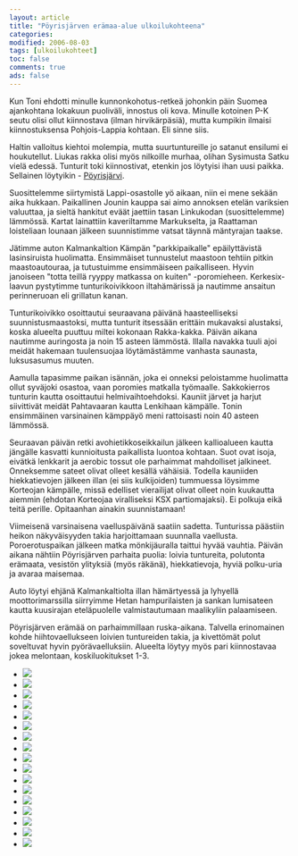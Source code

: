 ```yaml
--- 
layout: article 
title: "Pöyrisjärven erämaa-alue ulkoilukohteena" 
categories: 
modified: 2006-08-03 
tags: [ulkoilukohteet]
toc: false 
comments: true 
ads: false 
--- 
```


Kun Toni ehdotti minulle kunnonkohotus-retkeä johonkin päin Suomea
ajankohtana lokakuun puoliväli, innostus oli kova. Minulle kotoinen P-K
seutu olisi ollut kiinnostava (ilman hirvikärpäsiä), mutta kumpikin
ilmaisi kiinnostuksensa Pohjois-Lappia kohtaan. Eli sinne siis.

Haltin valloitus kiehtoi molempia, mutta suurtuntureille jo satanut
ensilumi ei houkutellut. Liukas rakka olisi myös nilkoille murhaa,
olihan Sysimusta Satku vielä edessä. Tunturit toki kiinnostivat, etenkin
jos löytyisi ihan uusi paikka. Sellainen löytyikin -
[Pöyrisjärvi](http://www.luontoon.fi/Retkikohteet/eramaaalueet/poyrisjarvi/Sivut/Default.aspx).

Suosittelemme siirtymistä Lappi-osastolle yö aikaan, niin ei mene sekään
aika hukkaan. Paikallinen Jounin kauppa sai aimo annoksen etelän
variksien valuuttaa, ja sieltä hankitut eväät jaettiin tasan Linkukodan
(suosittelemme) lämmössä. Kartat lainattiin kaveriltamme Markukselta, ja
Raattaman loisteliaan lounaan jälkeen suunnistimme vatsat täynnä
mäntyrajan taakse.

Jätimme auton Kalmankaltion Kämpän "parkkipaikalle" epäilyttävistä
lasinsiruista huolimatta. Ensimmäiset tunnustelut maastoon tehtiin
pitkin maastoautouraa, ja tutustuimme ensimmäiseen paikalliseen. Hyvin
janoiseen "totta teillä ryyppy matkassa on kuiten" -poromieheen.
Kerkesix-laavun pystytimme tunturikoivikkoon iltahämärissä ja nautimme
ansaitun perinneruoan eli grillatun kanan.

Tunturikoivikko osoittautui seuraavana päivänä haasteelliseksi
suunnistusmaastoksi, mutta tunturit itsessään erittäin mukavaksi
alustaksi, koska alueelta puuttuu miltei kokonaan Rakka-kakka. Päivän
aikana nautimme auringosta ja noin 15 asteen lämmöstä. Illalla navakka
tuuli ajoi meidät hakemaan tuulensuojaa löytämästämme vanhasta saunasta,
luksusasumus muuten.

Aamulla tapasimme paikan isännän, joka ei onneksi peloistamme huolimatta
ollut syväjoki osastoa, vaan poromies matkalla työmaalle. Sakkokierros
tunturin kautta osoittautui helmivaihtoehdoksi. Kauniit järvet ja harjut
siivittivät meidät Pahtavaaran kautta Lenkihaan kämpälle. Tonin
ensimmäinen varsinainen kämppäyö meni rattoisasti noin 40 asteen
lämmössä.

Seuraavan päivän retki avohietikkoseikkailun jälkeen kallioalueen kautta
jängälle kasvatti kunnioitusta paikallista luontoa kohtaan. Suot ovat
isoja, eivätkä lenkkarit ja aerobic tossut ole parhaimmat mahdolliset
jalkineet. Onneksemme sateet olivat olleet kesällä vähäisiä. Todella
kauniiden hiekkatievojen jälkeen illan (ei siis kulkijoiden) tummuessa
löysimme Korteojan kämpälle, missä edelliset vierailijat olivat olleet
noin kuukautta aiemmin (ehdotan Korteojaa viralliseksi KSX
partiomajaksi). Ei polkuja eikä teitä perille. Opitaanhan ainakin
suunnistamaan!

Viimeisenä varsinaisena vaelluspäivänä saatiin sadetta. Tunturissa
päästiin heikon näkyväisyyden takia harjoittamaan suunnalla vaellusta.
Poroerotuspaikan jälkeen matka mönkijäuralla taittui hyvää vauhtia.
Päivän aikana nähtiin Pöyrisjärven parhaita puolia: loivia tuntureita,
polutonta erämaata, vesistön ylityksiä (myös räkänä), hiekkatievoja,
hyviä polku-uria ja avaraa maisemaa.

Auto löytyi ehjänä Kalmankaltiolta illan hämärtyessä ja lyhyellä
moottorimarssilla siirryimme Hetan hampurilaisten ja sankan lumisateen
kautta kuusirajan eteläpuolelle valmistautumaan maalikyliin palaamiseen.

Pöyrisjärven erämää on parhaimmillaan ruska-aikana. Talvella erinomainen
kohde hiihtovaellukseen loivien tuntureiden takia, ja kivettömät polut
soveltuvat hyvin pyörävaelluksiin. Alueelta löytyy myös pari
kiinnostavaa jokea melontaan, koskiluokitukset 1-3.

<div class="image-gallery">

-   [![](/Media/Default/ImageGalleries/poyrisjarven-eramaa-alue-ulkoilukohteena/Thumbnails/kohteetlappipoyrisjarvi_01b.jpg)](/Media/Default/ImageGalleries/poyrisjarven-eramaa-alue-ulkoilukohteena/kohteetlappipoyrisjarvi_01b.jpg)
-   [![](/Media/Default/ImageGalleries/poyrisjarven-eramaa-alue-ulkoilukohteena/Thumbnails/kohteetlappipoyrisjarvi_02b.jpg)](/Media/Default/ImageGalleries/poyrisjarven-eramaa-alue-ulkoilukohteena/kohteetlappipoyrisjarvi_02b.jpg)
-   [![](/Media/Default/ImageGalleries/poyrisjarven-eramaa-alue-ulkoilukohteena/Thumbnails/kohteetlappipoyrisjarvi_03b.jpg)](/Media/Default/ImageGalleries/poyrisjarven-eramaa-alue-ulkoilukohteena/kohteetlappipoyrisjarvi_03b.jpg)
-   [![](/Media/Default/ImageGalleries/poyrisjarven-eramaa-alue-ulkoilukohteena/Thumbnails/kohteetlappipoyrisjarvi_04b.jpg)](/Media/Default/ImageGalleries/poyrisjarven-eramaa-alue-ulkoilukohteena/kohteetlappipoyrisjarvi_04b.jpg)
-   [![](/Media/Default/ImageGalleries/poyrisjarven-eramaa-alue-ulkoilukohteena/Thumbnails/kohteetlappipoyrisjarvi_05b.jpg)](/Media/Default/ImageGalleries/poyrisjarven-eramaa-alue-ulkoilukohteena/kohteetlappipoyrisjarvi_05b.jpg)
-   [![](/Media/Default/ImageGalleries/poyrisjarven-eramaa-alue-ulkoilukohteena/Thumbnails/kohteetlappipoyrisjarvi_06b.jpg)](/Media/Default/ImageGalleries/poyrisjarven-eramaa-alue-ulkoilukohteena/kohteetlappipoyrisjarvi_06b.jpg)
-   [![](/Media/Default/ImageGalleries/poyrisjarven-eramaa-alue-ulkoilukohteena/Thumbnails/kohteetlappipoyrisjarvi_07b.jpg)](/Media/Default/ImageGalleries/poyrisjarven-eramaa-alue-ulkoilukohteena/kohteetlappipoyrisjarvi_07b.jpg)
-   [![](/Media/Default/ImageGalleries/poyrisjarven-eramaa-alue-ulkoilukohteena/Thumbnails/kohteetlappipoyrisjarvi_08b.jpg)](/Media/Default/ImageGalleries/poyrisjarven-eramaa-alue-ulkoilukohteena/kohteetlappipoyrisjarvi_08b.jpg)
-   [![](/Media/Default/ImageGalleries/poyrisjarven-eramaa-alue-ulkoilukohteena/Thumbnails/kohteetlappipoyrisjarvi_09b.jpg)](/Media/Default/ImageGalleries/poyrisjarven-eramaa-alue-ulkoilukohteena/kohteetlappipoyrisjarvi_09b.jpg)
-   [![](/Media/Default/ImageGalleries/poyrisjarven-eramaa-alue-ulkoilukohteena/Thumbnails/kohteetlappipoyrisjarvi_10b.jpg)](/Media/Default/ImageGalleries/poyrisjarven-eramaa-alue-ulkoilukohteena/kohteetlappipoyrisjarvi_10b.jpg)
-   [![](/Media/Default/ImageGalleries/poyrisjarven-eramaa-alue-ulkoilukohteena/Thumbnails/kohteetlappipoyrisjarvi_11b.jpg)](/Media/Default/ImageGalleries/poyrisjarven-eramaa-alue-ulkoilukohteena/kohteetlappipoyrisjarvi_11b.jpg)
-   [![](/Media/Default/ImageGalleries/poyrisjarven-eramaa-alue-ulkoilukohteena/Thumbnails/kohteetlappipoyrisjarvi_12b.jpg)](/Media/Default/ImageGalleries/poyrisjarven-eramaa-alue-ulkoilukohteena/kohteetlappipoyrisjarvi_12b.jpg)
-   [![](/Media/Default/ImageGalleries/poyrisjarven-eramaa-alue-ulkoilukohteena/Thumbnails/kohteetlappipoyrisjarvi_13b.jpg)](/Media/Default/ImageGalleries/poyrisjarven-eramaa-alue-ulkoilukohteena/kohteetlappipoyrisjarvi_13b.jpg)
-   [![](/Media/Default/ImageGalleries/poyrisjarven-eramaa-alue-ulkoilukohteena/Thumbnails/kohteetlappipoyrisjarvi_14b.jpg)](/Media/Default/ImageGalleries/poyrisjarven-eramaa-alue-ulkoilukohteena/kohteetlappipoyrisjarvi_14b.jpg)
-   [![](/Media/Default/ImageGalleries/poyrisjarven-eramaa-alue-ulkoilukohteena/Thumbnails/kohteetlappipoyrisjarvi_15b.jpg)](/Media/Default/ImageGalleries/poyrisjarven-eramaa-alue-ulkoilukohteena/kohteetlappipoyrisjarvi_15b.jpg)
-   [![](/Media/Default/ImageGalleries/poyrisjarven-eramaa-alue-ulkoilukohteena/Thumbnails/kohteetlappipoyrisjarvi_16b.jpg)](/Media/Default/ImageGalleries/poyrisjarven-eramaa-alue-ulkoilukohteena/kohteetlappipoyrisjarvi_16b.jpg)
-   [![](/Media/Default/ImageGalleries/poyrisjarven-eramaa-alue-ulkoilukohteena/Thumbnails/kohteetlappipoyrisjarvi_17b.jpg)](/Media/Default/ImageGalleries/poyrisjarven-eramaa-alue-ulkoilukohteena/kohteetlappipoyrisjarvi_17b.jpg)

</div>
